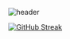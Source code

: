 ![header](https://capsule-render.vercel.app/api?type=waving&color=gradient&customColorList=10,11&height=300&section=header&text=yakcom&fontSize=80&fontAlignY=35&descAlignY=55&animation=fadeIn&desc=Ilya%20Miller&fontColor=c9d1d9)

[![GitHub Streak](https://streak-stats.demolab.com/?user=DenverCoder1&theme=dark)](https://git.io/streak-stats)


